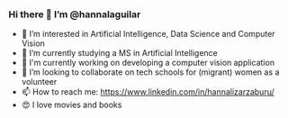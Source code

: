 ### Hi there 👋 I’m @hannalaguilar
- 👀 I’m interested in Artificial Intelligence, Data Science and Computer Vision
- 🌱 I’m currently studying a MS in Artificial Intelligence
- 🔭 I'm currently working on developing a computer vision application
- 💞️ I’m looking to collaborate on tech schools for (migrant) women as a volunteer
- 📫 How to reach me: https://www.linkedin.com/in/hannalizarzaburu/
- 😍 I love movies and books


<!--
**hannalaguilar/hannalaguilar** is a ✨ _special_ ✨ repository because its `README.md` (this file) appears on your GitHub profile.


